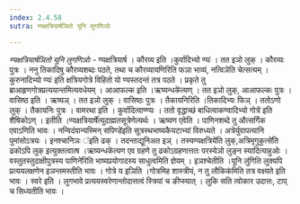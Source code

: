 ```yaml
---
index: 2.4.58
sutra: ण्यक्षत्रियार्षञितो यूनि लुगणिञोः

---
```

_ण्यक्षत्रियार्षञितो यूनि लुगणिञोः_ - ण्यक्षत्रियार्ष । कौरव्य इति ।कुर्वादिभ्यो ण्यः॑ । तत इञो लुक् । कौरव्यः पुत्रः । ननु तिकादिषु कौरव्यशब्दः पठते, तथा च कौरव्यायणिरिति फञा भाव्यं, नत्विञेति चेत्सत्यम् ।कुरुनादिभ्यो ण्यः॑ इति क्षत्रियगोत्रे विहितो यो ण्यस्तदन्तं तत्र पठते । प्रकृते तु ब्राआहृणगोत्रप्रत्ययान्तमित्यवधेयम् । आआफल्क इति ।ऋष्यन्धके॑त्यण् । तत इञो लुक्, आआफल्कः पुत्रः । वासिष्ठ इति । ऋष्यञ् । तत इञो लुक् । वासिष्ठः पुत्रः । तैकायनिरिति ।तिकादिभ्यः फिञ् । ततोऽणो लुक् । तैकायनिः पुत्रः । वामरथा इति । कुर्वादित्वाण्ण्यः । ततो वृद्धाच्छं बाधित्वाकण्वादिभ्यो गोत्रे॑ इति शैषिकोऽण् । इतीति ।ण्यक्षत्रियार्षे॑त्युदाह्मतसूत्रेणेत्यर्थः । ऋष्यण एवेति । पाणिनशब्दे तु औत्सर्गिक एवाऽणिति भावः । नन्विदंवान्यस्मिन् सपिण्डे॑इति सूत्रस्थभाष्यकैयटाभ्यां विरुध्यते । अत्रेर्युवापत्यानि पुमांसोऽत्रयः । इनश्चानिञः ॑इति ढक् । तदन्ताद्यूनिअत इञ् । तस्यण्यक्षत्रिये॑ति लुक्,अत्रिमृगुकुत्से॑ति ढकोऽपि लुक् इत्युक्तत्वात्ष ।ऋष्यन्धके॑त्यण एव ग्रहणे तु ढकोऽग्रहणात्ततः परस्येञो लुङ्न स्यादित्याहुओः । वस्तुतस्तुदाक्षीपुत्रस्य पाणिने॑रिति भाष्यप्रयोगादस्य साधुत्वमिति ज्ञेयम् । इञश्चेतीति ।यूनि लु॑गिति लुक्यपि प्रत्ययलक्षणेन इञन्तमस्तीति भावः । गोत्रे य इञिति ।गोत्रमिह शास्त्रीयं, न तु लौकिक॑मिति तत्र वक्ष्यते इति भावः । स्वरे इति । लुगभावे प्रत्ययस्वरेणान्तोदात्तत्वं स्त्रियां च ङीप्स्यात् । लुकि सति त्वोकार उदात्तः, टाप् च सिध्यतीति भावः ।
